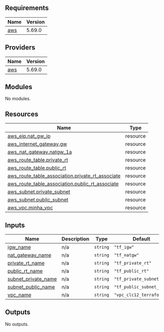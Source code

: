## Requirements

| Name | Version |
|------|---------|
| <a name="requirement_aws"></a> [aws](#requirement\_aws) | 5.69.0 |

## Providers

| Name | Version |
|------|---------|
| <a name="provider_aws"></a> [aws](#provider\_aws) | 5.69.0 |

## Modules

No modules.

## Resources

| Name | Type |
|------|------|
| [aws_eip.nat_gw_ip](https://registry.terraform.io/providers/hashicorp/aws/5.69.0/docs/resources/eip) | resource |
| [aws_internet_gateway.gw](https://registry.terraform.io/providers/hashicorp/aws/5.69.0/docs/resources/internet_gateway) | resource |
| [aws_nat_gateway.natgw_1a](https://registry.terraform.io/providers/hashicorp/aws/5.69.0/docs/resources/nat_gateway) | resource |
| [aws_route_table.private_rt](https://registry.terraform.io/providers/hashicorp/aws/5.69.0/docs/resources/route_table) | resource |
| [aws_route_table.public_rt](https://registry.terraform.io/providers/hashicorp/aws/5.69.0/docs/resources/route_table) | resource |
| [aws_route_table_association.private_rt_associate](https://registry.terraform.io/providers/hashicorp/aws/5.69.0/docs/resources/route_table_association) | resource |
| [aws_route_table_association.public_rt_associate](https://registry.terraform.io/providers/hashicorp/aws/5.69.0/docs/resources/route_table_association) | resource |
| [aws_subnet.private_subnet](https://registry.terraform.io/providers/hashicorp/aws/5.69.0/docs/resources/subnet) | resource |
| [aws_subnet.public_subnet](https://registry.terraform.io/providers/hashicorp/aws/5.69.0/docs/resources/subnet) | resource |
| [aws_vpc.minha_vpc](https://registry.terraform.io/providers/hashicorp/aws/5.69.0/docs/resources/vpc) | resource |

## Inputs

| Name | Description | Type | Default | Required |
|------|-------------|------|---------|:--------:|
| <a name="input_igw_name"></a> [igw\_name](#input\_igw\_name) | n/a | `string` | `"tf_igw"` | no |
| <a name="input_nat_gateway_name"></a> [nat\_gateway\_name](#input\_nat\_gateway\_name) | n/a | `string` | `"tf_natgw"` | no |
| <a name="input_private_rt_name"></a> [private\_rt\_name](#input\_private\_rt\_name) | n/a | `string` | `"tf_private_rt"` | no |
| <a name="input_public_rt_name"></a> [public\_rt\_name](#input\_public\_rt\_name) | n/a | `string` | `"tf_public_rt"` | no |
| <a name="input_subnet_private_name"></a> [subnet\_private\_name](#input\_subnet\_private\_name) | n/a | `string` | `"tf_private_subnet_1a"` | no |
| <a name="input_subnet_public_name"></a> [subnet\_public\_name](#input\_subnet\_public\_name) | n/a | `string` | `"tf_public_subnet_1a"` | no |
| <a name="input_vpc_name"></a> [vpc\_name](#input\_vpc\_name) | n/a | `string` | `"vpc_clc12_terraform"` | no |

## Outputs

No outputs.
